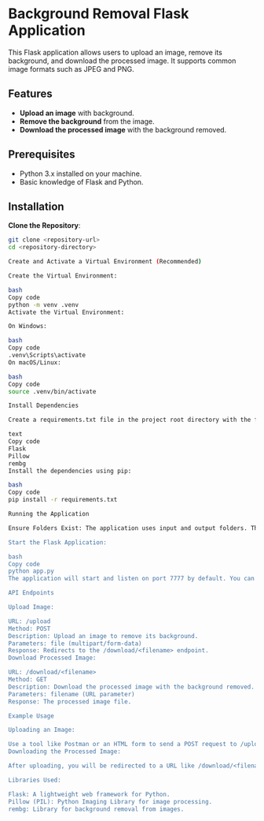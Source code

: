 # Background Removal Flask Application

This Flask application allows users to upload an image, remove its background, and download the processed image. It supports common image formats such as JPEG and PNG.

## Features

- **Upload an image** with background.
- **Remove the background** from the image.
- **Download the processed image** with the background removed.

## Prerequisites

- Python 3.x installed on your machine.
- Basic knowledge of Flask and Python.

## Installation

**Clone the Repository**:
   
   ```bash
   git clone <repository-url>
   cd <repository-directory>

Create and Activate a Virtual Environment (Recommended)

Create the Virtual Environment:

bash
Copy code
python -m venv .venv
Activate the Virtual Environment:

On Windows:

bash
Copy code
.venv\Scripts\activate
On macOS/Linux:

bash
Copy code
source .venv/bin/activate

Install Dependencies

Create a requirements.txt file in the project root directory with the following content:

text
Copy code
Flask
Pillow
rembg
Install the dependencies using pip:

bash
Copy code
pip install -r requirements.txt

Running the Application

Ensure Folders Exist: The application uses input and output folders. These will be created automatically if they don't exist.

Start the Flask Application:

bash
Copy code
python app.py
The application will start and listen on port 7777 by default. You can access it in your web browser at http://127.0.0.1:7777.

API Endpoints

Upload Image:

URL: /upload
Method: POST
Description: Upload an image to remove its background.
Parameters: file (multipart/form-data)
Response: Redirects to the /download/<filename> endpoint.
Download Processed Image:

URL: /download/<filename>
Method: GET
Description: Download the processed image with the background removed.
Parameters: filename (URL parameter)
Response: The processed image file.

Example Usage

Uploading an Image:

Use a tool like Postman or an HTML form to send a POST request to /upload with an image file.
Downloading the Processed Image:

After uploading, you will be redirected to a URL like /download/<filename> where <filename> is the name of the processed image.

Libraries Used:

Flask: A lightweight web framework for Python.
Pillow (PIL): Python Imaging Library for image processing.
rembg: Library for background removal from images.
